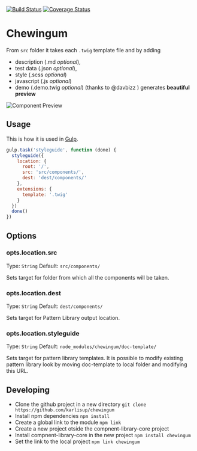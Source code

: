 [![Build Status](https://travis-ci.org/karlisup/chewingum.svg?branch=master)](https://travis-ci.org/karlisup/chewingum)
[![Coverage Status](https://coveralls.io/repos/github/karlisup/chewingum/badge.svg?branch=master)](https://coveralls.io/github/karlisup/chewingum?branch=master)

# Chewingum
From `src` folder it takes each `.twig` template file and by adding 
* description (.md *optional*),
* test data (.json *optional*),
* style (.scss *optional*)
* javascript (.js *optional*)
* demo (.demo.twig *optional*) (thanks to @davbizz )
generates **beautiful preview**

![Component Preview](http://www.neteye-blog.com/wp-content/uploads/2016/08/notification.png)

## Usage
This is how it is used in [Gulp](http://gulpjs.com/).
```javascript
gulp.task('styleguide', function (done) {
  styleguide({
    location: {
      root: '/',
      src: 'src/components/',
      dest: 'dest/components/'
    },
    extensions: {
      template: '.twig'
    }
  })
  done()
})
```

## Options
### opts.location.src
Type: `String` Default: `src/components/`

Sets target for folder from which all the components will be taken.


### opts.location.dest
Type: `String` Default: `dest/components/`

Sets target for Pattern Library output location.


### opts.location.styleguide
Type: `String` Default: `node_modules/chewingum/doc-template/`

Sets target for pattern library templates. It is possible to modify existing pattern library look by moving doc-template to local folder and modifying this URL.



## Developing

 - Clone the github project in a new directory `git clone https://github.com/karlisup/chewingum`
 - Install npm dependencies `npm install`
 - Create a global link to the module `npm link`
 - Create a new project otside the compnent-library-core project
 - Install compnent-library-core in the new project `npm install chewingum`
 - Set the link to the local project `npm link chewingum`


